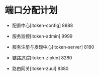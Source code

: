 # 端口分配计划

* 配置中心[itoken-config] 8888

* 服务监控[itoken-admin] 9999

* 服务注册与发现中心[itoken-server] 8180

* 链路追踪[itoken-zipkin] 8280

* 路由网关[itoken-zuul] 8380

